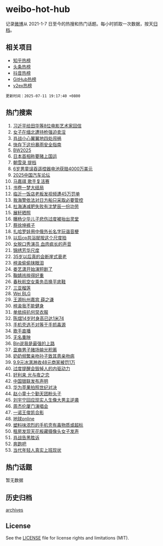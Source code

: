 # weibo-hot-hub

记录[微博](https://www.weibo.com)从 2021-1-7 日至今的热搜和热门话题。每小时抓取一次数据，按天[归档](archives)。

## 相关项目

- [知乎热榜](https://github.com/lonnyzhang423/zhihu-hot-hub)
- [头条热榜](https://github.com/lonnyzhang423/toutiao-hot-hub)
- [抖音热榜](https://github.com/lonnyzhang423/douyin-hot-hub)
- [GitHub热榜](https://github.com/lonnyzhang423/github-hot-hub)
- [v2ex热榜](https://github.com/lonnyzhang423/v2ex-hot-hub)


`更新时间：2025-07-11 19:17:40 +0800`

## 热门搜索

1. [习近平给田华等8位电影艺术家回信](https://m.weibo.cn/search?containerid=100103type%3D1%26t%3D10%26q%3D%23%E4%B9%A0%E8%BF%91%E5%B9%B3%E7%BB%99%E7%94%B0%E5%8D%8E%E7%AD%898%E4%BD%8D%E7%94%B5%E5%BD%B1%E8%89%BA%E6%9C%AF%E5%AE%B6%E5%9B%9E%E4%BF%A1%23&stream_entry_id=51&isnewpage=1&extparam=seat%3D1%26pos%3D0%26dgr%3D0%26filter_type%3Drealtimehot%26stream_entry_id%3D51%26c_type%3D51%26q%3D%2523%25E4%25B9%25A0%25E8%25BF%2591%25E5%25B9%25B3%25E7%25BB%2599%25E7%2594%25B0%25E5%258D%258E%25E7%25AD%25898%25E4%25BD%258D%25E7%2594%25B5%25E5%25BD%25B1%25E8%2589%25BA%25E6%259C%25AF%25E5%25AE%25B6%25E5%259B%259E%25E4%25BF%25A1%2523%26cate%3D10103%26display_time%3D1752232659%26pre_seqid%3D17522326592690055411)
1. [女子在缅北遭持枪强迫卖淫](https://m.weibo.cn/search?containerid=100103type%3D1%26t%3D10%26q%3D%23%E5%A5%B3%E5%AD%90%E5%9C%A8%E7%BC%85%E5%8C%97%E9%81%AD%E6%8C%81%E6%9E%AA%E5%BC%BA%E8%BF%AB%E5%8D%96%E6%B7%AB%23&stream_entry_id=31&isnewpage=1&extparam=seat%3D1%26realpos%3D1%26dgr%3D0%26stream_entry_id%3D31%26band_rank%3D1%26pos%3D0%26filter_type%3Drealtimehot%26lcate%3D5001%26c_type%3D31%26q%3D%2523%25E5%25A5%25B3%25E5%25AD%2590%25E5%259C%25A8%25E7%25BC%2585%25E5%258C%2597%25E9%2581%25AD%25E6%258C%2581%25E6%259E%25AA%25E5%25BC%25BA%25E8%25BF%25AB%25E5%258D%2596%25E6%25B7%25AB%2523%26flag%3D2%26cate%3D5001%26display_time%3D1752232659%26pre_seqid%3D17522326592690055411)
1. [肖战小心翼翼地四处闯祸](https://m.weibo.cn/search?containerid=100103type%3D1%26t%3D10%26q%3D%E8%82%96%E6%88%98%E5%B0%8F%E5%BF%83%E7%BF%BC%E7%BF%BC%E5%9C%B0%E5%9B%9B%E5%A4%84%E9%97%AF%E7%A5%B8&stream_entry_id=31&isnewpage=1&extparam=seat%3D1%26realpos%3D2%26dgr%3D0%26stream_entry_id%3D31%26band_rank%3D2%26pos%3D1%26filter_type%3Drealtimehot%26lcate%3D5001%26c_type%3D31%26q%3D%25E8%2582%2596%25E6%2588%2598%25E5%25B0%258F%25E5%25BF%2583%25E7%25BF%25BC%25E7%25BF%25BC%25E5%259C%25B0%25E5%259B%259B%25E5%25A4%2584%25E9%2597%25AF%25E7%25A5%25B8%26flag%3D1%26cate%3D5001%26display_time%3D1752232659%26pre_seqid%3D17522326592690055411)
1. [快存下这份暴雨安全指南](https://m.weibo.cn/search?containerid=100103type%3D1%26t%3D10%26q%3D%23%E5%BF%AB%E5%AD%98%E4%B8%8B%E8%BF%99%E4%BB%BD%E6%9A%B4%E9%9B%A8%E5%AE%89%E5%85%A8%E6%8C%87%E5%8D%97%23&stream_entry_id=31&isnewpage=1&extparam=seat%3D1%26realpos%3D3%26dgr%3D0%26stream_entry_id%3D31%26band_rank%3D3%26pos%3D2%26filter_type%3Drealtimehot%26lcate%3D5001%26c_type%3D31%26q%3D%2523%25E5%25BF%25AB%25E5%25AD%2598%25E4%25B8%258B%25E8%25BF%2599%25E4%25BB%25BD%25E6%259A%25B4%25E9%259B%25A8%25E5%25AE%2589%25E5%2585%25A8%25E6%258C%2587%25E5%258D%2597%2523%26flag%3D0%26cate%3D5001%26display_time%3D1752232659%26pre_seqid%3D17522326592690055411)
1. [BW2025](https://m.weibo.cn/search?containerid=100103type%3D1%26t%3D10%26q%3D%23BW2025%23&stream_entry_id=31&isnewpage=1&extparam=seat%3D1%26q%3D%2523BW2025%2523%26dgr%3D0%26topic_ad%3D1%26adid%3D293405%26band_rank%3D4%26is_ad_pos%3D1%26filter_type%3Drealtimehot%26lcate%3D5001%26c_type%3D31%26stream_entry_id%3D31%26pos%3D3%26cate%3D5001%26display_time%3D1752232659%26pre_seqid%3D17522326592690055411)
1. [日本首相称要赌上国运](https://m.weibo.cn/search?containerid=100103type%3D1%26t%3D10%26q%3D%E6%97%A5%E6%9C%AC%E9%A6%96%E7%9B%B8%E7%A7%B0%E8%A6%81%E8%B5%8C%E4%B8%8A%E5%9B%BD%E8%BF%90&stream_entry_id=31&isnewpage=1&extparam=seat%3D1%26realpos%3D4%26dgr%3D0%26stream_entry_id%3D31%26band_rank%3D4%26pos%3D4%26filter_type%3Drealtimehot%26lcate%3D5001%26c_type%3D31%26q%3D%25E6%2597%25A5%25E6%259C%25AC%25E9%25A6%2596%25E7%259B%25B8%25E7%25A7%25B0%25E8%25A6%2581%25E8%25B5%258C%25E4%25B8%258A%25E5%259B%25BD%25E8%25BF%2590%26flag%3D0%26cate%3D5001%26display_time%3D1752232659%26pre_seqid%3D17522326592690055411)
1. [朝雪录 提档](https://m.weibo.cn/search?containerid=100103type%3D1%26t%3D10%26q%3D%E6%9C%9D%E9%9B%AA%E5%BD%95+%E6%8F%90%E6%A1%A3&stream_entry_id=31&isnewpage=1&extparam=seat%3D1%26realpos%3D5%26dgr%3D0%26stream_entry_id%3D31%26band_rank%3D5%26pos%3D5%26filter_type%3Drealtimehot%26lcate%3D5001%26c_type%3D31%26q%3D%25E6%259C%259D%25E9%259B%25AA%25E5%25BD%2595%2520%25E6%258F%2590%25E6%25A1%25A3%26flag%3D1%26cate%3D5001%26display_time%3D1752232659%26pre_seqid%3D17522326592690055411)
1. [6岁男童误吞遥控器电池获赔4000万美元](https://m.weibo.cn/search?containerid=100103type%3D1%26t%3D10%26q%3D%236%E5%B2%81%E7%94%B7%E7%AB%A5%E8%AF%AF%E5%90%9E%E9%81%A5%E6%8E%A7%E5%99%A8%E7%94%B5%E6%B1%A0%E8%8E%B7%E8%B5%944000%E4%B8%87%E7%BE%8E%E5%85%83%23&stream_entry_id=31&isnewpage=1&extparam=seat%3D1%26realpos%3D6%26dgr%3D0%26stream_entry_id%3D31%26band_rank%3D6%26pos%3D6%26filter_type%3Drealtimehot%26lcate%3D5001%26c_type%3D31%26q%3D%25236%25E5%25B2%2581%25E7%2594%25B7%25E7%25AB%25A5%25E8%25AF%25AF%25E5%2590%259E%25E9%2581%25A5%25E6%258E%25A7%25E5%2599%25A8%25E7%2594%25B5%25E6%25B1%25A0%25E8%258E%25B7%25E8%25B5%25944000%25E4%25B8%2587%25E7%25BE%258E%25E5%2585%2583%2523%26flag%3D0%26cate%3D5001%26display_time%3D1752232659%26pre_seqid%3D17522326592690055411)
1. [2025中国汽车论坛](https://m.weibo.cn/search?containerid=100103type%3D1%26t%3D10%26q%3D%232025%E4%B8%AD%E5%9B%BD%E6%B1%BD%E8%BD%A6%E8%AE%BA%E5%9D%9B%23&stream_entry_id=31&isnewpage=1&extparam=seat%3D1%26q%3D%25232025%25E4%25B8%25AD%25E5%259B%25BD%25E6%25B1%25BD%25E8%25BD%25A6%25E8%25AE%25BA%25E5%259D%259B%2523%26dgr%3D0%26adid%3D293361%26band_rank%3D7%26is_ad_pos%3D1%26filter_type%3Drealtimehot%26lcate%3D5001%26c_type%3D31%26stream_entry_id%3D31%26pos%3D7%26cate%3D5001%26display_time%3D1752232659%26pre_seqid%3D17522326592690055411)
1. [马嘉祺 歌手复活赛](https://m.weibo.cn/search?containerid=100103type%3D1%26t%3D10%26q%3D%E9%A9%AC%E5%98%89%E7%A5%BA+%E6%AD%8C%E6%89%8B%E5%A4%8D%E6%B4%BB%E8%B5%9B&stream_entry_id=31&isnewpage=1&extparam=seat%3D1%26realpos%3D7%26dgr%3D0%26stream_entry_id%3D31%26band_rank%3D7%26pos%3D8%26filter_type%3Drealtimehot%26lcate%3D5001%26c_type%3D31%26q%3D%25E9%25A9%25AC%25E5%2598%2589%25E7%25A5%25BA%2520%25E6%25AD%258C%25E6%2589%258B%25E5%25A4%258D%25E6%25B4%25BB%25E8%25B5%259B%26flag%3D1%26cate%3D5001%26display_time%3D1752232659%26pre_seqid%3D17522326592690055411)
1. [书卷一梦大结局](https://m.weibo.cn/search?containerid=100103type%3D1%26t%3D10%26q%3D%23%E4%B9%A6%E5%8D%B7%E4%B8%80%E6%A2%A6%E5%A4%A7%E7%BB%93%E5%B1%80%23&stream_entry_id=31&isnewpage=1&extparam=seat%3D1%26realpos%3D8%26dgr%3D0%26stream_entry_id%3D31%26band_rank%3D8%26pos%3D9%26filter_type%3Drealtimehot%26lcate%3D5001%26c_type%3D31%26q%3D%2523%25E4%25B9%25A6%25E5%258D%25B7%25E4%25B8%2580%25E6%25A2%25A6%25E5%25A4%25A7%25E7%25BB%2593%25E5%25B1%2580%2523%26flag%3D1%26cate%3D5001%26display_time%3D1752232659%26pre_seqid%3D17522326592690055411)
1. [临沂一饭店老板发视频遭45万罚单](https://m.weibo.cn/search?containerid=100103type%3D1%26t%3D10%26q%3D%23%E4%B8%B4%E6%B2%82%E4%B8%80%E9%A5%AD%E5%BA%97%E8%80%81%E6%9D%BF%E5%8F%91%E8%A7%86%E9%A2%91%E9%81%AD45%E4%B8%87%E7%BD%9A%E5%8D%95%23&stream_entry_id=31&isnewpage=1&extparam=seat%3D1%26realpos%3D9%26dgr%3D0%26stream_entry_id%3D31%26band_rank%3D9%26pos%3D10%26filter_type%3Drealtimehot%26lcate%3D5001%26c_type%3D31%26q%3D%2523%25E4%25B8%25B4%25E6%25B2%2582%25E4%25B8%2580%25E9%25A5%25AD%25E5%25BA%2597%25E8%2580%2581%25E6%259D%25BF%25E5%258F%2591%25E8%25A7%2586%25E9%25A2%2591%25E9%2581%25AD45%25E4%25B8%2587%25E7%25BD%259A%25E5%258D%2595%2523%26flag%3D0%26cate%3D5001%26display_time%3D1752232659%26pre_seqid%3D17522326592690055411)
1. [我海警依法对日方船只采取必要管控](https://m.weibo.cn/search?containerid=100103type%3D1%26t%3D10%26q%3D%23%E6%88%91%E6%B5%B7%E8%AD%A6%E4%BE%9D%E6%B3%95%E5%AF%B9%E6%97%A5%E6%96%B9%E8%88%B9%E5%8F%AA%E9%87%87%E5%8F%96%E5%BF%85%E8%A6%81%E7%AE%A1%E6%8E%A7%23&stream_entry_id=31&isnewpage=1&extparam=seat%3D1%26realpos%3D10%26dgr%3D0%26stream_entry_id%3D31%26band_rank%3D10%26pos%3D11%26filter_type%3Drealtimehot%26lcate%3D5001%26c_type%3D31%26q%3D%2523%25E6%2588%2591%25E6%25B5%25B7%25E8%25AD%25A6%25E4%25BE%259D%25E6%25B3%2595%25E5%25AF%25B9%25E6%2597%25A5%25E6%2596%25B9%25E8%2588%25B9%25E5%258F%25AA%25E9%2587%2587%25E5%258F%2596%25E5%25BF%2585%25E8%25A6%2581%25E7%25AE%25A1%25E6%258E%25A7%2523%26flag%3D1%26cate%3D5001%26display_time%3D1752232659%26pre_seqid%3D17522326592690055411)
1. [杜海涛减肥失败有沈梦辰一份功劳](https://m.weibo.cn/search?containerid=100103type%3D1%26t%3D10%26q%3D%E6%9D%9C%E6%B5%B7%E6%B6%9B%E5%87%8F%E8%82%A5%E5%A4%B1%E8%B4%A5%E6%9C%89%E6%B2%88%E6%A2%A6%E8%BE%B0%E4%B8%80%E4%BB%BD%E5%8A%9F%E5%8A%B3&stream_entry_id=31&isnewpage=1&extparam=seat%3D1%26realpos%3D11%26dgr%3D0%26stream_entry_id%3D31%26band_rank%3D11%26pos%3D12%26filter_type%3Drealtimehot%26lcate%3D5001%26c_type%3D31%26q%3D%25E6%259D%259C%25E6%25B5%25B7%25E6%25B6%259B%25E5%2587%258F%25E8%2582%25A5%25E5%25A4%25B1%25E8%25B4%25A5%25E6%259C%2589%25E6%25B2%2588%25E6%25A2%25A6%25E8%25BE%25B0%25E4%25B8%2580%25E4%25BB%25BD%25E5%258A%259F%25E5%258A%25B3%26flag%3D1%26cate%3D5001%26display_time%3D1752232659%26pre_seqid%3D17522326592690055411)
1. [展轩晒照](https://m.weibo.cn/search?containerid=100103type%3D1%26t%3D10%26q%3D%E5%B1%95%E8%BD%A9%E6%99%92%E7%85%A7&stream_entry_id=31&isnewpage=1&extparam=seat%3D1%26realpos%3D12%26dgr%3D0%26stream_entry_id%3D31%26band_rank%3D12%26pos%3D13%26filter_type%3Drealtimehot%26lcate%3D5001%26c_type%3D31%26q%3D%25E5%25B1%2595%25E8%25BD%25A9%25E6%2599%2592%25E7%2585%25A7%26flag%3D1%26cate%3D5001%26display_time%3D1752232659%26pre_seqid%3D17522326592690055411)
1. [曝杨少华儿子悲伤过度被抬出灵堂](https://m.weibo.cn/search?containerid=100103type%3D1%26t%3D10%26q%3D%23%E6%9B%9D%E6%9D%A8%E5%B0%91%E5%8D%8E%E5%84%BF%E5%AD%90%E6%82%B2%E4%BC%A4%E8%BF%87%E5%BA%A6%E8%A2%AB%E6%8A%AC%E5%87%BA%E7%81%B5%E5%A0%82%23&stream_entry_id=31&isnewpage=1&extparam=seat%3D1%26realpos%3D13%26dgr%3D0%26stream_entry_id%3D31%26band_rank%3D13%26pos%3D14%26filter_type%3Drealtimehot%26lcate%3D5001%26c_type%3D31%26q%3D%2523%25E6%259B%259D%25E6%259D%25A8%25E5%25B0%2591%25E5%258D%258E%25E5%2584%25BF%25E5%25AD%2590%25E6%2582%25B2%25E4%25BC%25A4%25E8%25BF%2587%25E5%25BA%25A6%25E8%25A2%25AB%25E6%258A%25AC%25E5%2587%25BA%25E7%2581%25B5%25E5%25A0%2582%2523%26flag%3D0%26cate%3D5001%26display_time%3D1752232659%26pre_seqid%3D17522326592690055411)
1. [蔡徐坤裤子](https://m.weibo.cn/search?containerid=100103type%3D1%26t%3D10%26q%3D%E8%94%A1%E5%BE%90%E5%9D%A4%E8%A3%A4%E5%AD%90&stream_entry_id=31&isnewpage=1&extparam=seat%3D1%26realpos%3D14%26dgr%3D0%26stream_entry_id%3D31%26band_rank%3D14%26pos%3D15%26filter_type%3Drealtimehot%26lcate%3D5001%26c_type%3D31%26q%3D%25E8%2594%25A1%25E5%25BE%2590%25E5%259D%25A4%25E8%25A3%25A4%25E5%25AD%2590%26flag%3D0%26cate%3D5001%26display_time%3D1752232659%26pre_seqid%3D17522326592690055411)
1. [扎哈罗娃用中俄外长名字玩谐音梗](https://m.weibo.cn/search?containerid=100103type%3D1%26t%3D10%26q%3D%23%E6%89%8E%E5%93%88%E7%BD%97%E5%A8%83%E7%94%A8%E4%B8%AD%E4%BF%84%E5%A4%96%E9%95%BF%E5%90%8D%E5%AD%97%E7%8E%A9%E8%B0%90%E9%9F%B3%E6%A2%97%23&stream_entry_id=31&isnewpage=1&extparam=seat%3D1%26realpos%3D15%26dgr%3D0%26stream_entry_id%3D31%26band_rank%3D15%26pos%3D16%26filter_type%3Drealtimehot%26lcate%3D5001%26c_type%3D31%26q%3D%2523%25E6%2589%258E%25E5%2593%2588%25E7%25BD%2597%25E5%25A8%2583%25E7%2594%25A8%25E4%25B8%25AD%25E4%25BF%2584%25E5%25A4%2596%25E9%2595%25BF%25E5%2590%258D%25E5%25AD%2597%25E7%258E%25A9%25E8%25B0%2590%25E9%259F%25B3%25E6%25A2%2597%2523%26flag%3D1%26cate%3D5001%26display_time%3D1752232659%26pre_seqid%3D17522326592690055411)
1. [以后cp共浴就按这个尺度拍](https://m.weibo.cn/search?containerid=100103type%3D1%26t%3D10%26q%3D%23%E4%BB%A5%E5%90%8Ecp%E5%85%B1%E6%B5%B4%E5%B0%B1%E6%8C%89%E8%BF%99%E4%B8%AA%E5%B0%BA%E5%BA%A6%E6%8B%8D%23&stream_entry_id=31&isnewpage=1&extparam=seat%3D1%26realpos%3D16%26dgr%3D0%26stream_entry_id%3D31%26band_rank%3D16%26pos%3D17%26filter_type%3Drealtimehot%26lcate%3D5001%26c_type%3D31%26q%3D%2523%25E4%25BB%25A5%25E5%2590%258Ecp%25E5%2585%25B1%25E6%25B5%25B4%25E5%25B0%25B1%25E6%258C%2589%25E8%25BF%2599%25E4%25B8%25AA%25E5%25B0%25BA%25E5%25BA%25A6%25E6%258B%258D%2523%26flag%3D0%26cate%3D5001%26display_time%3D1752232659%26pre_seqid%3D17522326592690055411)
1. [女脱口秀演员 血肉疯长的声音](https://m.weibo.cn/search?containerid=100103type%3D1%26t%3D10%26q%3D%E5%A5%B3%E8%84%B1%E5%8F%A3%E7%A7%80%E6%BC%94%E5%91%98+%E8%A1%80%E8%82%89%E7%96%AF%E9%95%BF%E7%9A%84%E5%A3%B0%E9%9F%B3&stream_entry_id=31&isnewpage=1&extparam=seat%3D1%26realpos%3D17%26dgr%3D0%26stream_entry_id%3D31%26band_rank%3D17%26pos%3D18%26filter_type%3Drealtimehot%26lcate%3D5001%26c_type%3D31%26q%3D%25E5%25A5%25B3%25E8%2584%25B1%25E5%258F%25A3%25E7%25A7%2580%25E6%25BC%2594%25E5%2591%2598%2520%25E8%25A1%2580%25E8%2582%2589%25E7%2596%25AF%25E9%2595%25BF%25E7%259A%2584%25E5%25A3%25B0%25E9%259F%25B3%26flag%3D1%26cate%3D5001%26display_time%3D1752232659%26pre_seqid%3D17522326592690055411)
1. [锦绣芳华尺度](https://m.weibo.cn/search?containerid=100103type%3D1%26t%3D10%26q%3D%23%E9%94%A6%E7%BB%A3%E8%8A%B3%E5%8D%8E%E5%B0%BA%E5%BA%A6%23&stream_entry_id=31&isnewpage=1&extparam=seat%3D1%26realpos%3D18%26dgr%3D0%26stream_entry_id%3D31%26band_rank%3D18%26pos%3D19%26filter_type%3Drealtimehot%26lcate%3D5001%26c_type%3D31%26q%3D%2523%25E9%2594%25A6%25E7%25BB%25A3%25E8%258A%25B3%25E5%258D%258E%25E5%25B0%25BA%25E5%25BA%25A6%2523%26flag%3D1%26cate%3D5001%26display_time%3D1752232659%26pre_seqid%3D17522326592690055411)
1. [35岁以后真的会断崖式衰老](https://m.weibo.cn/search?containerid=100103type%3D1%26t%3D10%26q%3D35%E5%B2%81%E4%BB%A5%E5%90%8E%E7%9C%9F%E7%9A%84%E4%BC%9A%E6%96%AD%E5%B4%96%E5%BC%8F%E8%A1%B0%E8%80%81&stream_entry_id=31&isnewpage=1&extparam=seat%3D1%26realpos%3D19%26dgr%3D0%26stream_entry_id%3D31%26band_rank%3D19%26pos%3D20%26filter_type%3Drealtimehot%26lcate%3D5001%26c_type%3D31%26q%3D35%25E5%25B2%2581%25E4%25BB%25A5%25E5%2590%258E%25E7%259C%259F%25E7%259A%2584%25E4%25BC%259A%25E6%2596%25AD%25E5%25B4%2596%25E5%25BC%258F%25E8%25A1%25B0%25E8%2580%2581%26flag%3D1%26cate%3D5001%26display_time%3D1752232659%26pre_seqid%3D17522326592690055411)
1. [梓渝偷偷抹眼泪](https://m.weibo.cn/search?containerid=100103type%3D1%26t%3D10%26q%3D%23%E6%A2%93%E6%B8%9D%E5%81%B7%E5%81%B7%E6%8A%B9%E7%9C%BC%E6%B3%AA%23&stream_entry_id=31&isnewpage=1&extparam=seat%3D1%26realpos%3D20%26dgr%3D0%26stream_entry_id%3D31%26band_rank%3D20%26pos%3D21%26filter_type%3Drealtimehot%26lcate%3D5001%26c_type%3D31%26q%3D%2523%25E6%25A2%2593%25E6%25B8%259D%25E5%2581%25B7%25E5%2581%25B7%25E6%258A%25B9%25E7%259C%25BC%25E6%25B3%25AA%2523%26flag%3D1%26cate%3D5001%26display_time%3D1752232659%26pre_seqid%3D17522326592690055411)
1. [娄艺潇开始演短剧了](https://m.weibo.cn/search?containerid=100103type%3D1%26t%3D10%26q%3D%E5%A8%84%E8%89%BA%E6%BD%87%E5%BC%80%E5%A7%8B%E6%BC%94%E7%9F%AD%E5%89%A7%E4%BA%86&stream_entry_id=31&isnewpage=1&extparam=seat%3D1%26realpos%3D21%26dgr%3D0%26stream_entry_id%3D31%26band_rank%3D21%26pos%3D22%26filter_type%3Drealtimehot%26lcate%3D5001%26c_type%3D31%26q%3D%25E5%25A8%2584%25E8%2589%25BA%25E6%25BD%2587%25E5%25BC%2580%25E5%25A7%258B%25E6%25BC%2594%25E7%259F%25AD%25E5%2589%25A7%25E4%25BA%2586%26flag%3D2%26cate%3D5001%26display_time%3D1752232659%26pre_seqid%3D17522326592690055411)
1. [鞠婧祎摔得好重](https://m.weibo.cn/search?containerid=100103type%3D1%26t%3D10%26q%3D%23%E9%9E%A0%E5%A9%A7%E7%A5%8E%E6%91%94%E5%BE%97%E5%A5%BD%E9%87%8D%23&stream_entry_id=31&isnewpage=1&extparam=seat%3D1%26realpos%3D22%26dgr%3D0%26stream_entry_id%3D31%26band_rank%3D22%26pos%3D23%26filter_type%3Drealtimehot%26lcate%3D5001%26c_type%3D31%26q%3D%2523%25E9%259E%25A0%25E5%25A9%25A7%25E7%25A5%258E%25E6%2591%2594%25E5%25BE%2597%25E5%25A5%25BD%25E9%2587%258D%2523%26flag%3D2%26cate%3D5001%26display_time%3D1752232659%26pre_seqid%3D17522326592690055411)
1. [春秋航空女乘务员换平底鞋](https://m.weibo.cn/search?containerid=100103type%3D1%26t%3D10%26q%3D%E6%98%A5%E7%A7%8B%E8%88%AA%E7%A9%BA%E5%A5%B3%E4%B9%98%E5%8A%A1%E5%91%98%E6%8D%A2%E5%B9%B3%E5%BA%95%E9%9E%8B&stream_entry_id=31&isnewpage=1&extparam=seat%3D1%26realpos%3D23%26dgr%3D0%26stream_entry_id%3D31%26band_rank%3D23%26pos%3D24%26filter_type%3Drealtimehot%26lcate%3D5001%26c_type%3D31%26q%3D%25E6%2598%25A5%25E7%25A7%258B%25E8%2588%25AA%25E7%25A9%25BA%25E5%25A5%25B3%25E4%25B9%2598%25E5%258A%25A1%25E5%2591%2598%25E6%258D%25A2%25E5%25B9%25B3%25E5%25BA%2595%25E9%259E%258B%26flag%3D0%26cate%3D5001%26display_time%3D1752232659%26pre_seqid%3D17522326592690055411)
1. [三亚榴莲](https://m.weibo.cn/search?containerid=100103type%3D1%26t%3D10%26q%3D%E4%B8%89%E4%BA%9A%E6%A6%B4%E8%8E%B2&stream_entry_id=31&isnewpage=1&extparam=seat%3D1%26realpos%3D24%26dgr%3D0%26stream_entry_id%3D31%26band_rank%3D24%26pos%3D25%26filter_type%3Drealtimehot%26lcate%3D5001%26c_type%3D31%26q%3D%25E4%25B8%2589%25E4%25BA%259A%25E6%25A6%25B4%25E8%258E%25B2%26flag%3D0%26cate%3D5001%26display_time%3D1752232659%26pre_seqid%3D17522326592690055411)
1. [Wei BLG](https://m.weibo.cn/search?containerid=100103type%3D1%26t%3D10%26q%3DWei+BLG&stream_entry_id=31&isnewpage=1&extparam=seat%3D1%26realpos%3D25%26dgr%3D0%26stream_entry_id%3D31%26band_rank%3D25%26pos%3D26%26filter_type%3Drealtimehot%26lcate%3D5001%26c_type%3D31%26q%3DWei%2520BLG%26flag%3D1%26cate%3D5001%26display_time%3D1752232659%26pre_seqid%3D17522326592690055411)
1. [王源杭州嘉宾 薛之谦](https://m.weibo.cn/search?containerid=100103type%3D1%26t%3D10%26q%3D%E7%8E%8B%E6%BA%90%E6%9D%AD%E5%B7%9E%E5%98%89%E5%AE%BE+%E8%96%9B%E4%B9%8B%E8%B0%A6&stream_entry_id=31&isnewpage=1&extparam=seat%3D1%26realpos%3D26%26dgr%3D0%26stream_entry_id%3D31%26band_rank%3D26%26pos%3D27%26filter_type%3Drealtimehot%26lcate%3D5001%26c_type%3D31%26q%3D%25E7%258E%258B%25E6%25BA%2590%25E6%259D%25AD%25E5%25B7%259E%25E5%2598%2589%25E5%25AE%25BE%2520%25E8%2596%259B%25E4%25B9%258B%25E8%25B0%25A6%26flag%3D1%26cate%3D5001%26display_time%3D1752232659%26pre_seqid%3D17522326592690055411)
1. [梓渝我不能健身](https://m.weibo.cn/search?containerid=100103type%3D1%26t%3D10%26q%3D%23%E6%A2%93%E6%B8%9D%E6%88%91%E4%B8%8D%E8%83%BD%E5%81%A5%E8%BA%AB%23&stream_entry_id=31&isnewpage=1&extparam=seat%3D1%26realpos%3D27%26dgr%3D0%26stream_entry_id%3D31%26band_rank%3D27%26pos%3D28%26filter_type%3Drealtimehot%26lcate%3D5001%26c_type%3D31%26q%3D%2523%25E6%25A2%2593%25E6%25B8%259D%25E6%2588%2591%25E4%25B8%258D%25E8%2583%25BD%25E5%2581%25A5%25E8%25BA%25AB%2523%26flag%3D1%26cate%3D5001%26display_time%3D1752232659%26pre_seqid%3D17522326592690055411)
1. [单依纯扒何炅衣服](https://m.weibo.cn/search?containerid=100103type%3D1%26t%3D10%26q%3D%23%E5%8D%95%E4%BE%9D%E7%BA%AF%E6%89%92%E4%BD%95%E7%82%85%E8%A1%A3%E6%9C%8D%23&stream_entry_id=31&isnewpage=1&extparam=seat%3D1%26realpos%3D28%26dgr%3D0%26stream_entry_id%3D31%26band_rank%3D28%26pos%3D29%26filter_type%3Drealtimehot%26lcate%3D5001%26c_type%3D31%26q%3D%2523%25E5%258D%2595%25E4%25BE%259D%25E7%25BA%25AF%25E6%2589%2592%25E4%25BD%2595%25E7%2582%2585%25E8%25A1%25A3%25E6%259C%258D%2523%26flag%3D1%26cate%3D5001%26display_time%3D1752232659%26pre_seqid%3D17522326592690055411)
1. [陈熠14岁时身高已达1米74](https://m.weibo.cn/search?containerid=100103type%3D1%26t%3D10%26q%3D%23%E9%99%88%E7%86%A014%E5%B2%81%E6%97%B6%E8%BA%AB%E9%AB%98%E5%B7%B2%E8%BE%BE1%E7%B1%B374%23&stream_entry_id=31&isnewpage=1&extparam=seat%3D1%26realpos%3D29%26dgr%3D0%26stream_entry_id%3D31%26band_rank%3D29%26pos%3D30%26filter_type%3Drealtimehot%26lcate%3D5001%26c_type%3D31%26q%3D%2523%25E9%2599%2588%25E7%2586%25A014%25E5%25B2%2581%25E6%2597%25B6%25E8%25BA%25AB%25E9%25AB%2598%25E5%25B7%25B2%25E8%25BE%25BE1%25E7%25B1%25B374%2523%26flag%3D1%26cate%3D5001%26display_time%3D1752232659%26pre_seqid%3D17522326592690055411)
1. [手机壳选不对等于手抓毒源](https://m.weibo.cn/search?containerid=100103type%3D1%26t%3D10%26q%3D%23%E6%89%8B%E6%9C%BA%E5%A3%B3%E9%80%89%E4%B8%8D%E5%AF%B9%E7%AD%89%E4%BA%8E%E6%89%8B%E6%8A%93%E6%AF%92%E6%BA%90%23&stream_entry_id=31&isnewpage=1&extparam=seat%3D1%26realpos%3D30%26dgr%3D0%26stream_entry_id%3D31%26band_rank%3D30%26pos%3D31%26filter_type%3Drealtimehot%26lcate%3D5001%26c_type%3D31%26q%3D%2523%25E6%2589%258B%25E6%259C%25BA%25E5%25A3%25B3%25E9%2580%2589%25E4%25B8%258D%25E5%25AF%25B9%25E7%25AD%2589%25E4%25BA%258E%25E6%2589%258B%25E6%258A%2593%25E6%25AF%2592%25E6%25BA%2590%2523%26flag%3D1%26cate%3D5001%26display_time%3D1752232659%26pre_seqid%3D17522326592690055411)
1. [歌手直播](https://m.weibo.cn/search?containerid=100103type%3D1%26t%3D10%26q%3D%E6%AD%8C%E6%89%8B%E7%9B%B4%E6%92%AD&stream_entry_id=31&isnewpage=1&extparam=seat%3D1%26realpos%3D31%26dgr%3D0%26stream_entry_id%3D31%26band_rank%3D31%26pos%3D32%26filter_type%3Drealtimehot%26lcate%3D5001%26c_type%3D31%26q%3D%25E6%25AD%258C%25E6%2589%258B%25E7%259B%25B4%25E6%2592%25AD%26flag%3D1%26cate%3D5001%26display_time%3D1752232659%26pre_seqid%3D17522326592690055411)
1. [无名重映](https://m.weibo.cn/search?containerid=100103type%3D1%26t%3D10%26q%3D%E6%97%A0%E5%90%8D%E9%87%8D%E6%98%A0&stream_entry_id=31&isnewpage=1&extparam=seat%3D1%26realpos%3D32%26dgr%3D0%26stream_entry_id%3D31%26band_rank%3D32%26pos%3D33%26filter_type%3Drealtimehot%26lcate%3D5001%26c_type%3D31%26q%3D%25E6%2597%25A0%25E5%2590%258D%25E9%2587%258D%25E6%2598%25A0%26flag%3D1%26cate%3D5001%26display_time%3D1752232659%26pre_seqid%3D17522326592690055411)
1. [Bin说我是最强的上路](https://m.weibo.cn/search?containerid=100103type%3D1%26t%3D10%26q%3D%23Bin%E8%AF%B4%E6%88%91%E6%98%AF%E6%9C%80%E5%BC%BA%E7%9A%84%E4%B8%8A%E8%B7%AF%23&stream_entry_id=31&isnewpage=1&extparam=seat%3D1%26realpos%3D33%26dgr%3D0%26stream_entry_id%3D31%26band_rank%3D33%26pos%3D34%26filter_type%3Drealtimehot%26lcate%3D5001%26c_type%3D31%26q%3D%2523Bin%25E8%25AF%25B4%25E6%2588%2591%25E6%2598%25AF%25E6%259C%2580%25E5%25BC%25BA%25E7%259A%2584%25E4%25B8%258A%25E8%25B7%25AF%2523%26flag%3D0%26cate%3D5001%26display_time%3D1752232659%26pre_seqid%3D17522326592690055411)
1. [亚裔男子赌场输光积蓄](https://m.weibo.cn/search?containerid=100103type%3D1%26t%3D10%26q%3D%E4%BA%9A%E8%A3%94%E7%94%B7%E5%AD%90%E8%B5%8C%E5%9C%BA%E8%BE%93%E5%85%89%E7%A7%AF%E8%93%84&stream_entry_id=31&isnewpage=1&extparam=seat%3D1%26realpos%3D34%26dgr%3D0%26stream_entry_id%3D31%26band_rank%3D34%26pos%3D35%26filter_type%3Drealtimehot%26lcate%3D5001%26c_type%3D31%26q%3D%25E4%25BA%259A%25E8%25A3%2594%25E7%2594%25B7%25E5%25AD%2590%25E8%25B5%258C%25E5%259C%25BA%25E8%25BE%2593%25E5%2585%2589%25E7%25A7%25AF%25E8%2593%2584%26flag%3D1%26cate%3D5001%26display_time%3D1752232659%26pre_seqid%3D17522326592690055411)
1. [奶奶频繁亲吻孙子致其患亲吻病](https://m.weibo.cn/search?containerid=100103type%3D1%26t%3D10%26q%3D%23%E5%A5%B6%E5%A5%B6%E9%A2%91%E7%B9%81%E4%BA%B2%E5%90%BB%E5%AD%99%E5%AD%90%E8%87%B4%E5%85%B6%E6%82%A3%E4%BA%B2%E5%90%BB%E7%97%85%23&stream_entry_id=31&isnewpage=1&extparam=seat%3D1%26realpos%3D35%26dgr%3D0%26stream_entry_id%3D31%26band_rank%3D35%26pos%3D36%26filter_type%3Drealtimehot%26lcate%3D5001%26c_type%3D31%26q%3D%2523%25E5%25A5%25B6%25E5%25A5%25B6%25E9%25A2%2591%25E7%25B9%2581%25E4%25BA%25B2%25E5%2590%25BB%25E5%25AD%2599%25E5%25AD%2590%25E8%2587%25B4%25E5%2585%25B6%25E6%2582%25A3%25E4%25BA%25B2%25E5%2590%25BB%25E7%2597%2585%2523%26flag%3D0%26cate%3D5001%26display_time%3D1752232659%26pre_seqid%3D17522326592690055411)
1. [9.9元冰淇淋收48元商家被罚1万](https://m.weibo.cn/search?containerid=100103type%3D1%26t%3D10%26q%3D%239.9%E5%85%83%E5%86%B0%E6%B7%87%E6%B7%8B%E6%94%B648%E5%85%83%E5%95%86%E5%AE%B6%E8%A2%AB%E7%BD%9A1%E4%B8%87%23&stream_entry_id=31&isnewpage=1&extparam=seat%3D1%26realpos%3D36%26dgr%3D0%26stream_entry_id%3D31%26band_rank%3D36%26pos%3D37%26filter_type%3Drealtimehot%26lcate%3D5001%26c_type%3D31%26q%3D%25239.9%25E5%2585%2583%25E5%2586%25B0%25E6%25B7%2587%25E6%25B7%258B%25E6%2594%25B648%25E5%2585%2583%25E5%2595%2586%25E5%25AE%25B6%25E8%25A2%25AB%25E7%25BD%259A1%25E4%25B8%2587%2523%26flag%3D0%26cate%3D5001%26display_time%3D1752232659%26pre_seqid%3D17522326592690055411)
1. [过度提醒会毁掉人的内驱动力](https://m.weibo.cn/search?containerid=100103type%3D1%26t%3D10%26q%3D%E8%BF%87%E5%BA%A6%E6%8F%90%E9%86%92%E4%BC%9A%E6%AF%81%E6%8E%89%E4%BA%BA%E7%9A%84%E5%86%85%E9%A9%B1%E5%8A%A8%E5%8A%9B&stream_entry_id=31&isnewpage=1&extparam=seat%3D1%26realpos%3D37%26dgr%3D0%26stream_entry_id%3D31%26band_rank%3D37%26pos%3D38%26filter_type%3Drealtimehot%26lcate%3D5001%26c_type%3D31%26q%3D%25E8%25BF%2587%25E5%25BA%25A6%25E6%258F%2590%25E9%2586%2592%25E4%25BC%259A%25E6%25AF%2581%25E6%258E%2589%25E4%25BA%25BA%25E7%259A%2584%25E5%2586%2585%25E9%25A9%25B1%25E5%258A%25A8%25E5%258A%259B%26flag%3D1%26cate%3D5001%26display_time%3D1752232659%26pre_seqid%3D17522326592690055411)
1. [好利来 光与夜之恋](https://m.weibo.cn/search?containerid=100103type%3D1%26t%3D10%26q%3D%E5%A5%BD%E5%88%A9%E6%9D%A5+%E5%85%89%E4%B8%8E%E5%A4%9C%E4%B9%8B%E6%81%8B&stream_entry_id=31&isnewpage=1&extparam=seat%3D1%26realpos%3D38%26dgr%3D0%26stream_entry_id%3D31%26band_rank%3D38%26pos%3D39%26filter_type%3Drealtimehot%26lcate%3D5001%26c_type%3D31%26q%3D%25E5%25A5%25BD%25E5%2588%25A9%25E6%259D%25A5%2520%25E5%2585%2589%25E4%25B8%258E%25E5%25A4%259C%25E4%25B9%258B%25E6%2581%258B%26flag%3D1%26cate%3D5001%26display_time%3D1752232659%26pre_seqid%3D17522326592690055411)
1. [中国银联发布声明](https://m.weibo.cn/search?containerid=100103type%3D1%26t%3D10%26q%3D%23%E4%B8%AD%E5%9B%BD%E9%93%B6%E8%81%94%E5%8F%91%E5%B8%83%E5%A3%B0%E6%98%8E%23&stream_entry_id=31&isnewpage=1&extparam=seat%3D1%26realpos%3D39%26dgr%3D0%26stream_entry_id%3D31%26band_rank%3D39%26pos%3D40%26filter_type%3Drealtimehot%26lcate%3D5001%26c_type%3D31%26q%3D%2523%25E4%25B8%25AD%25E5%259B%25BD%25E9%2593%25B6%25E8%2581%2594%25E5%258F%2591%25E5%25B8%2583%25E5%25A3%25B0%25E6%2598%258E%2523%26flag%3D1%26cate%3D5001%26display_time%3D1752232659%26pre_seqid%3D17522326592690055411)
1. [华为苹果拍照世纪对决](https://m.weibo.cn/search?containerid=100103type%3D1%26t%3D10%26q%3D%E5%8D%8E%E4%B8%BA%E8%8B%B9%E6%9E%9C%E6%8B%8D%E7%85%A7%E4%B8%96%E7%BA%AA%E5%AF%B9%E5%86%B3&stream_entry_id=31&isnewpage=1&extparam=seat%3D1%26realpos%3D40%26dgr%3D0%26stream_entry_id%3D31%26band_rank%3D40%26pos%3D41%26filter_type%3Drealtimehot%26lcate%3D5001%26c_type%3D31%26q%3D%25E5%258D%258E%25E4%25B8%25BA%25E8%258B%25B9%25E6%259E%259C%25E6%258B%258D%25E7%2585%25A7%25E4%25B8%2596%25E7%25BA%25AA%25E5%25AF%25B9%25E5%2586%25B3%26flag%3D1%26cate%3D5001%26display_time%3D1752232659%26pre_seqid%3D17522326592690055411)
1. [赵小童十个勤天团粉头子](https://m.weibo.cn/search?containerid=100103type%3D1%26t%3D10%26q%3D%E8%B5%B5%E5%B0%8F%E7%AB%A5%E5%8D%81%E4%B8%AA%E5%8B%A4%E5%A4%A9%E5%9B%A2%E7%B2%89%E5%A4%B4%E5%AD%90&stream_entry_id=31&isnewpage=1&extparam=seat%3D1%26realpos%3D41%26dgr%3D0%26stream_entry_id%3D31%26band_rank%3D41%26pos%3D42%26filter_type%3Drealtimehot%26lcate%3D5001%26c_type%3D31%26q%3D%25E8%25B5%25B5%25E5%25B0%258F%25E7%25AB%25A5%25E5%258D%2581%25E4%25B8%25AA%25E5%258B%25A4%25E5%25A4%25A9%25E5%259B%25A2%25E7%25B2%2589%25E5%25A4%25B4%25E5%25AD%2590%26flag%3D1%26cate%3D5001%26display_time%3D1752232659%26pre_seqid%3D17522326592690055411)
1. [刘宇宁回应现实人生像大男主逆袭](https://m.weibo.cn/search?containerid=100103type%3D1%26t%3D10%26q%3D%23%E5%88%98%E5%AE%87%E5%AE%81%E5%9B%9E%E5%BA%94%E7%8E%B0%E5%AE%9E%E4%BA%BA%E7%94%9F%E5%83%8F%E5%A4%A7%E7%94%B7%E4%B8%BB%E9%80%86%E8%A2%AD%23&stream_entry_id=31&isnewpage=1&extparam=seat%3D1%26realpos%3D42%26dgr%3D0%26stream_entry_id%3D31%26band_rank%3D42%26pos%3D43%26filter_type%3Drealtimehot%26lcate%3D5001%26c_type%3D31%26q%3D%2523%25E5%2588%2598%25E5%25AE%2587%25E5%25AE%2581%25E5%259B%259E%25E5%25BA%2594%25E7%258E%25B0%25E5%25AE%259E%25E4%25BA%25BA%25E7%2594%259F%25E5%2583%258F%25E5%25A4%25A7%25E7%2594%25B7%25E4%25B8%25BB%25E9%2580%2586%25E8%25A2%25AD%2523%26flag%3D1%26cate%3D5001%26display_time%3D1752232659%26pre_seqid%3D17522326592690055411)
1. [周杰伦厦门演唱会](https://m.weibo.cn/search?containerid=100103type%3D1%26t%3D10%26q%3D%E5%91%A8%E6%9D%B0%E4%BC%A6%E5%8E%A6%E9%97%A8%E6%BC%94%E5%94%B1%E4%BC%9A&stream_entry_id=31&isnewpage=1&extparam=seat%3D1%26realpos%3D43%26dgr%3D0%26stream_entry_id%3D31%26band_rank%3D43%26pos%3D44%26filter_type%3Drealtimehot%26lcate%3D5001%26c_type%3D31%26q%3D%25E5%2591%25A8%25E6%259D%25B0%25E4%25BC%25A6%25E5%258E%25A6%25E9%2597%25A8%25E6%25BC%2594%25E5%2594%25B1%25E4%25BC%259A%26flag%3D1%26cate%3D5001%26display_time%3D1752232659%26pre_seqid%3D17522326592690055411)
1. [一诺王俊凯合影](https://m.weibo.cn/search?containerid=100103type%3D1%26t%3D10%26q%3D%23%E4%B8%80%E8%AF%BA%E7%8E%8B%E4%BF%8A%E5%87%AF%E5%90%88%E5%BD%B1%23&stream_entry_id=31&isnewpage=1&extparam=seat%3D1%26realpos%3D44%26dgr%3D0%26stream_entry_id%3D31%26band_rank%3D44%26pos%3D45%26filter_type%3Drealtimehot%26lcate%3D5001%26c_type%3D31%26q%3D%2523%25E4%25B8%2580%25E8%25AF%25BA%25E7%258E%258B%25E4%25BF%258A%25E5%2587%25AF%25E5%2590%2588%25E5%25BD%25B1%2523%26flag%3D0%26cate%3D5001%26display_time%3D1752232659%26pre_seqid%3D17522326592690055411)
1. [地球online](https://m.weibo.cn/search?containerid=100103type%3D1%26t%3D10%26q%3D%E5%9C%B0%E7%90%83online&stream_entry_id=31&isnewpage=1&extparam=seat%3D1%26realpos%3D45%26dgr%3D0%26stream_entry_id%3D31%26band_rank%3D45%26pos%3D46%26filter_type%3Drealtimehot%26lcate%3D5001%26c_type%3D31%26q%3D%25E5%259C%25B0%25E7%2590%2583online%26flag%3D1%26cate%3D5001%26display_time%3D1752232659%26pre_seqid%3D17522326592690055411)
1. [塑料味浓烈的手机壳有毒物质或超标](https://m.weibo.cn/search?containerid=100103type%3D1%26t%3D10%26q%3D%23%E5%A1%91%E6%96%99%E5%91%B3%E6%B5%93%E7%83%88%E7%9A%84%E6%89%8B%E6%9C%BA%E5%A3%B3%E6%9C%89%E6%AF%92%E7%89%A9%E8%B4%A8%E6%88%96%E8%B6%85%E6%A0%87%23&stream_entry_id=31&isnewpage=1&extparam=seat%3D1%26realpos%3D46%26dgr%3D0%26stream_entry_id%3D31%26band_rank%3D46%26pos%3D47%26filter_type%3Drealtimehot%26lcate%3D5001%26c_type%3D31%26q%3D%2523%25E5%25A1%2591%25E6%2596%2599%25E5%2591%25B3%25E6%25B5%2593%25E7%2583%2588%25E7%259A%2584%25E6%2589%258B%25E6%259C%25BA%25E5%25A3%25B3%25E6%259C%2589%25E6%25AF%2592%25E7%2589%25A9%25E8%25B4%25A8%25E6%2588%2596%25E8%25B6%2585%25E6%25A0%2587%2523%26flag%3D1%26cate%3D5001%26display_time%3D1752232659%26pre_seqid%3D17522326592690055411)
1. [租房发现天花板藏摄像头女子发声](https://m.weibo.cn/search?containerid=100103type%3D1%26t%3D10%26q%3D%23%E7%A7%9F%E6%88%BF%E5%8F%91%E7%8E%B0%E5%A4%A9%E8%8A%B1%E6%9D%BF%E8%97%8F%E6%91%84%E5%83%8F%E5%A4%B4%E5%A5%B3%E5%AD%90%E5%8F%91%E5%A3%B0%23&stream_entry_id=31&isnewpage=1&extparam=seat%3D1%26realpos%3D47%26dgr%3D0%26stream_entry_id%3D31%26band_rank%3D47%26pos%3D48%26filter_type%3Drealtimehot%26lcate%3D5001%26c_type%3D31%26q%3D%2523%25E7%25A7%259F%25E6%2588%25BF%25E5%258F%2591%25E7%258E%25B0%25E5%25A4%25A9%25E8%258A%25B1%25E6%259D%25BF%25E8%2597%258F%25E6%2591%2584%25E5%2583%258F%25E5%25A4%25B4%25E5%25A5%25B3%25E5%25AD%2590%25E5%258F%2591%25E5%25A3%25B0%2523%26flag%3D1%26cate%3D5001%26display_time%3D1752232659%26pre_seqid%3D17522326592690055411)
1. [肖战告黑胜诉](https://m.weibo.cn/search?containerid=100103type%3D1%26t%3D10%26q%3D%E8%82%96%E6%88%98%E5%91%8A%E9%BB%91%E8%83%9C%E8%AF%89&stream_entry_id=31&isnewpage=1&extparam=seat%3D1%26realpos%3D48%26dgr%3D0%26stream_entry_id%3D31%26band_rank%3D48%26pos%3D49%26filter_type%3Drealtimehot%26lcate%3D5001%26c_type%3D31%26q%3D%25E8%2582%2596%25E6%2588%2598%25E5%2591%258A%25E9%25BB%2591%25E8%2583%259C%25E8%25AF%2589%26flag%3D0%26cate%3D5001%26display_time%3D1752232659%26pre_seqid%3D17522326592690055411)
1. [奔跑吧](https://m.weibo.cn/search?containerid=100103type%3D1%26t%3D10%26q%3D%E5%A5%94%E8%B7%91%E5%90%A7&stream_entry_id=31&isnewpage=1&extparam=seat%3D1%26realpos%3D49%26dgr%3D0%26stream_entry_id%3D31%26band_rank%3D49%26pos%3D50%26filter_type%3Drealtimehot%26lcate%3D5001%26c_type%3D31%26q%3D%25E5%25A5%2594%25E8%25B7%2591%25E5%2590%25A7%26flag%3D1%26cate%3D5001%26display_time%3D1752232659%26pre_seqid%3D17522326592690055411)
1. [当代年轻人真实上班现状](https://m.weibo.cn/search?containerid=100103type%3D1%26t%3D10%26q%3D%23%E5%BD%93%E4%BB%A3%E5%B9%B4%E8%BD%BB%E4%BA%BA%E7%9C%9F%E5%AE%9E%E4%B8%8A%E7%8F%AD%E7%8E%B0%E7%8A%B6%23&stream_entry_id=31&isnewpage=1&extparam=seat%3D1%26realpos%3D50%26dgr%3D0%26stream_entry_id%3D31%26band_rank%3D50%26pos%3D51%26filter_type%3Drealtimehot%26lcate%3D5001%26c_type%3D31%26q%3D%2523%25E5%25BD%2593%25E4%25BB%25A3%25E5%25B9%25B4%25E8%25BD%25BB%25E4%25BA%25BA%25E7%259C%259F%25E5%25AE%259E%25E4%25B8%258A%25E7%258F%25AD%25E7%258E%25B0%25E7%258A%25B6%2523%26flag%3D1%26cate%3D5001%26display_time%3D1752232659%26pre_seqid%3D17522326592690055411)

## 热门话题

暂无数据

## 历史归档

[archives](archives)

## License

See the [LICENSE](LICENSE) file for license rights and limitations (MIT).
